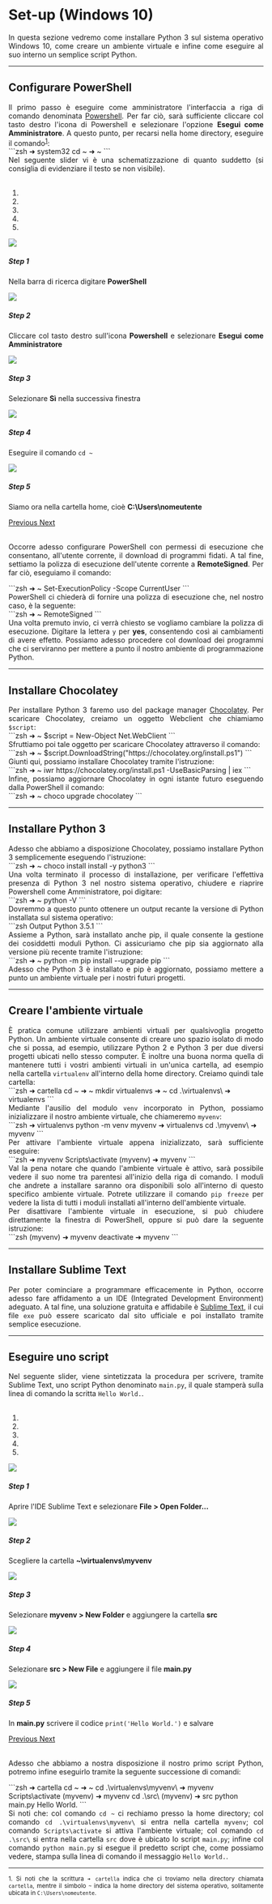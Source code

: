 # Set-up (Windows 10)

<div style="text-align: justify;">
In questa sezione vedremo come installare Python 3 sul sistema operativo Windows 10, come creare un ambiente virtuale e infine come eseguire al suo interno un semplice script Python. 
</div>

------
## Configurare PowerShell

<div style="text-align: justify;">
Il primo passo è eseguire come amministratore l'interfaccia a riga di comando denominata <a href="https://it.wikipedia.org/wiki/Windows_PowerShell">Powershell</a>. Per far ciò, sarà sufficiente cliccare col tasto destro l'icona di Powershell e selezionare l'opzione <strong>Esegui come Amministratore</strong>. A questo punto, per recarsi nella home directory, eseguire il comando<sup><a href="#fn0" id="ref0">1</a></sup>: 
</div>
```zsh
➜ system32  cd ~
➜ ~
```
<div style="text-align: justify;">
Nel seguente slider vi è una schematizzazione di quanto suddetto (si consiglia di evidenziare il testo se non visibile).<br><br>

<div id="carouselExampleIndicators" class="carousel slide" data-interval="false">
  <ol class="carousel-indicators">
    <li data-target="#carouselExampleIndicators" data-slide-to="0" class="active"></li>
    <li data-target="#carouselExampleIndicators" data-slide-to="1"></li>
    <li data-target="#carouselExampleIndicators" data-slide-to="2"></li>
    <li data-target="#carouselExampleIndicators" data-slide-to="3"></li>
    <li data-target="#carouselExampleIndicators" data-slide-to="4"></li>
  </ol>
  <div class="carousel-inner">
    <div class="carousel-item active">
      <img class="d-block w-100" src="../img/powershell-1.png">
        <div class="carousel-caption d-none d-md-block">
            <h5>Step 1</h5>
            <p>Nella barra di ricerca digitare <strong>PowerShell</strong></p>
        </div>
    </div>
    <div class="carousel-item">
      <img class="d-block w-100" src="../img/powershell-2.png">
        <div class="carousel-caption d-none d-md-block">
            <h5>Step 2</h5>
            <p>Cliccare col tasto destro sull'icona <strong>Powershell</strong> e selezionare <strong>Esegui come Amministratore</strong></p>
        </div>
    </div>
    <div class="carousel-item">
      <img class="d-block w-100" src="../img/powershell-3.png">
        <div class="carousel-caption d-none d-md-block">
            <h5>Step 3</h5>
            <p>Selezionare <strong>Sì</strong> nella successiva finestra</p>
        </div>
    </div>
    <div class="carousel-item">
      <img class="d-block w-100" src="../img/powershell-4.png">
        <div class="carousel-caption d-none d-md-block">
            <h5>Step 4</h5>
            <p>Eseguire il comando <code>cd ~</code></p>
        </div>
    </div>
    <div class="carousel-item">
      <img class="d-block w-100" src="../img/powershell-5.png">
        <div class="carousel-caption d-none d-md-block">
            <h5>Step 5</h5>
            <p>Siamo ora nella cartella home, cioè <strong>C:\Users\nomeutente</strong></p>
        </div>
    </div>
  </div>
  <a class="carousel-control-prev" href="#carouselExampleIndicators" role="button" data-slide="prev">
    <span class="carousel-control-prev-icon" aria-hidden="true"></span>
    <span class="sr-only">Previous</span>
  </a>
  <a class="carousel-control-next" href="#carouselExampleIndicators" role="button" data-slide="next">
    <span class="carousel-control-next-icon" aria-hidden="true"></span>
    <span class="sr-only">Next</span>
  </a>
</div><br>

Occorre adesso configurare PowerShell con permessi di esecuzione che consentano, all'utente corrente, il download di programmi fidati. A tal fine, settiamo la polizza di esecuzione dell'utente corrente a <strong>RemoteSigned</strong>. Per far ciò, eseguiamo il comando: 
</div>
```zsh
➜ ~  Set-ExecutionPolicy -Scope CurrentUser
```
<div style="text-align: justify;">
PowerShell ci chiederà di fornire una polizza di esecuzione che, nel nostro caso, è la seguente:
</div>
```zsh
➜ ~  RemoteSigned
```
<div style="text-align: justify;">
Una volta premuto invio, ci verrà chiesto se vogliamo cambiare la polizza di esecuzione. Digitare la lettera <code>y</code> per <strong>yes</strong>, consentendo così ai cambiamenti di avere effetto. Possiamo adesso procedere col download dei programmi che ci serviranno per mettere a punto il nostro ambiente di programmazione Python.
</div>

------
## Installare Chocolatey

<div style="text-align: justify;">
Per installare Python 3 faremo uso del package manager <a href="https://chocolatey.org/">Chocolatey</a>. Per scaricare Chocolatey, creiamo un oggetto Webclient che chiamiamo <code>$script</code>:
</div>
```zsh
➜ ~  $script = New-Object Net.WebClient
```
<div style="text-align: justify;">
Sfruttiamo poi tale oggetto per scaricare Chocolatey attraverso il comando:
</div>
```zsh
➜ ~  $script.DownloadString("https://chocolatey.org/install.ps1")
```
<div style="text-align: justify;">
Giunti qui, possiamo installare Chocolatey tramite l'istruzione:
</div>
```zsh
➜ ~  iwr https://chocolatey.org/install.ps1 -UseBasicParsing | iex
```
<div style="text-align: justify;">
Infine, possiamo aggiornare Chocolatey in ogni istante futuro eseguendo dalla PowerShell il comando:
</div>
```zsh
➜ ~  choco upgrade chocolatey
```

------
## Installare Python 3

<div style="text-align: justify;">
Adesso che abbiamo a disposizione Chocolatey, possiamo installare Python 3 semplicemente eseguendo l'istruzione:
</div>
```zsh
➜ ~  choco install install -y python3
```
<div style="text-align: justify;">
Una volta terminato il processo di installazione, per verificare l'effettiva presenza di Python 3 nel nostro sistema operativo, chiudere e riaprire Powershell come Amministratore, poi digitare:
</div>
```zsh
➜ ~  python -V
```
<div style="text-align: justify;">
Dovremmo a questo punto ottenere un output recante la versione di Python installata sul sistema operativo:
</div>
```zsh
Output
Python 3.5.1
```
<div style="text-align: justify;">
Assieme a Python, sarà installato anche pip, il quale consente la gestione dei cosiddetti moduli Python. Ci assicuriamo che pip sia aggiornato alla versione più recente tramite l'istruzione:
</div>
```zsh
➜ ~  python -m pip install --upgrade pip
```
<div style="text-align: justify;">
Adesso che Python 3 è installato e pip è aggiornato, possiamo mettere a punto un ambiente virtuale per i nostri futuri progetti.
</div>


------
## Creare l'ambiente virtuale

<div style="text-align: justify;">
È pratica comune utilizzare ambienti virtuali per qualsivoglia progetto Python. Un ambiente virtuale consente di creare uno spazio isolato di modo che si possa, ad esempio, utilizzare Python 2 e Python 3 per due diversi progetti ubicati nello stesso computer. È inoltre una buona norma quella di mantenere tutti i vostri ambienti virtuali in un'unica cartella, ad esempio nella cartella <code>virtualenv</code> all'interno della home directory. Creiamo quindi tale cartella:
</div>
```zsh
➜ cartella  cd ~
➜ ~  mkdir virtualenvs
➜ ~  cd .\virtualenvs\
➜ virtualenvs
```
<div style="text-align: justify;">
Mediante l'ausilio del modulo <code>venv</code> incorporato in Python, possiamo inizializzare il nostro ambiente virtuale, che chiameremo <code>myvenv</code>:
</div>
```zsh
➜ virtualenvs  python -m venv myvenv
➜ virtualenvs  cd .\myvenv\
➜ myvenv
```
<div style="text-align: justify;">
Per attivare l'ambiente virtuale appena inizializzato, sarà sufficiente eseguire:
</div>
```zsh
➜ myvenv  Scripts\activate
(myvenv) ➜ myvenv
```
<div style="text-align: justify;">
Val la pena notare che quando l'ambiente virtuale è attivo, sarà possibile vedere il suo nome tra parentesi all'inizio della riga di comando. I moduli che andrete a installare saranno ora disponibili solo all'interno di questo specifico ambiente virtuale. Potrete utilizzare il comando <code>pip freeze</code> per vedere la lista di tutti i moduli installati all'interno dell'ambiente virtuale. 
<br>
Per disattivare l'ambiente virtuale in esecuzione, si può chiudere direttamente la finestra di PowerShell, oppure si può dare la seguente istruzione: 
</div>
```zsh
(myvenv) ➜ myvenv  deactivate
➜ myvenv
```

------
## Installare Sublime Text

<div style="text-align: justify;">
Per poter cominciare a programmare efficacemente in Python, occorre adesso fare affidamento a un IDE (Integrated Development Environment) adeguato. A tal fine, una soluzione gratuita e affidabile è <a href="https://www.sublimetext.com/">Sublime Text</a>, il cui file <code>exe</code> può essere scaricato dal sito ufficiale e poi installato tramite semplice esecuzione. 
</div>

------
## Eseguire uno script

<div style="text-align: justify;">
Nel seguente slider, viene sintetizzata la procedura per scrivere, tramite Sublime Text, uno script Python denominato <code>main.py</code>, il quale stamperà sulla linea di comando la scritta <code>Hello World.</code>. <br><br>

<div id="carouselExampleIndicators1" class="carousel slide" data-interval="false">
  <ol class="carousel-indicators">
    <li data-target="#carouselExampleIndicators1" data-slide-to="0" class="active"></li>
    <li data-target="#carouselExampleIndicators1" data-slide-to="1"></li>
    <li data-target="#carouselExampleIndicators1" data-slide-to="2"></li>
    <li data-target="#carouselExampleIndicators1" data-slide-to="3"></li>
    <li data-target="#carouselExampleIndicators1" data-slide-to="4"></li>
  </ol>
  <div class="carousel-inner">
    <div class="carousel-item active">
      <img class="d-block w-100" src="../img/sublime-win-1.png">
        <div class="carousel-caption d-none d-md-block">
            <h5>Step 1</h5>
            <p>Aprire l'IDE Sublime Text e selezionare <strong>File > Open Folder...</strong></p>
        </div>
    </div>
    <div class="carousel-item">
      <img class="d-block w-100" src="../img/sublime-win-2.png">
        <div class="carousel-caption d-none d-md-block">
            <h5>Step 2</h5>
            <p>Scegliere la cartella <strong>~\virtualenvs\myvenv</strong></p>
        </div>
    </div>
    <div class="carousel-item">
      <img class="d-block w-100" src="../img/sublime-win-3.png">
        <div class="carousel-caption d-none d-md-block">
            <h5>Step 3</h5>
            <p>Selezionare <strong>myvenv > New Folder</strong> e aggiungere la cartella <strong>src</strong></p>
        </div>
    </div>
    <div class="carousel-item">
      <img class="d-block w-100" src="../img/sublime-win-4.png">
        <div class="carousel-caption d-none d-md-block">
            <h5>Step 4</h5>
            <p>Selezionare <strong>src > New File</strong> e aggiungere il file <strong>main.py</strong></p>
        </div>
    </div>
    <div class="carousel-item">
      <img class="d-block w-100" src="../img/sublime-win-5.png">
        <div class="carousel-caption d-none d-md-block">
            <h5>Step 5</h5>
            <p>In <strong>main.py</strong> scrivere il codice <code>print('Hello World.')</code> e salvare</p>
        </div>
    </div>
  </div>
  <a class="carousel-control-prev" href="#carouselExampleIndicators1" role="button" data-slide="prev">
    <span class="carousel-control-prev-icon" aria-hidden="true"></span>
    <span class="sr-only">Previous</span>
  </a>
  <a class="carousel-control-next" href="#carouselExampleIndicators1" role="button" data-slide="next">
    <span class="carousel-control-next-icon" aria-hidden="true"></span>
    <span class="sr-only">Next</span>
  </a>
</div><br>

Adesso che abbiamo a nostra disposizione il nostro primo script Python, potremo infine eseguirlo tramite la seguente successione di comandi:
</div>
```zsh
➜ cartella  cd ~
➜ ~  cd .\virtualenvs\myvenv\
➜ myvenv  Scripts\activate
(myvenv) ➜ myvenv  cd .\src\
(myvenv) ➜ src  python main.py
Hello World.
```
<div style="text-align: justify;">
Si noti che: col comando <code>cd ~</code> ci rechiamo presso la home directory; col comando <code>cd .\virtualenvs\myvenv\</code> si entra nella cartella <code>myvenv</code>; col comando <code>Scripts\activate</code> si attiva l'ambiente virtuale; col comando <code>cd .\src\</code> si entra nella cartella <code>src</code> dove è ubicato lo script <code>main.py</code>; infine col comando <code>python main.py</code> si esegue il predetto script che, come possiamo vedere, stampa sulla linea di comando il messaggio <code>Hello World.</code>.


<hr>
<sup id="fn0">1. Si noti che la scrittura <code>➜ cartella</code> indica che ci troviamo nella directory chiamata <code>cartella</code>, mentre il simbolo <code>~</code> indica la home directory del sistema operativo, solitamente ubicata in <code>C:\Users\nomeutente</code>.</sup>

<!-- ------
## Requirements

This project has been tested in Ubuntu (version 14.04), and needs the following dependencies: [g++], [eigen3] and [allegro4]. In order to install these dependencies in an Ubuntu machine, run the following commands in a terminal window (in this case, the terminal is opened in the folder where the project is located, e.g., `project-directory`):

```zsh
➜  project-directory    sudo apt-get install g++
➜  project-directory    sudo apt-get install libeigen3-dev
➜  project-directory    sudo apt-get install liballegro4.2‐dev
```

---
## Compilation instruction
Once that the above dependencies has been installed, the program can be compiled by means of the `makefile`. More precisely, it will be sufficient to run the following command in the terminal:

```zsh
➜  project-directory    make
```

```python
print('Hello World')
```

---
## Run the program
After the compilation, the `makefile` can be used to run the program, as follows:

```zsh
➜  project-directory    make run
```

**Notes**

1. The program needs sudo privileges to be executed.

2. The `makefile` can also be used to clean the program, in this case just run the command:

```zsh
➜  project-directory    make clean
```

---
## Further informations
For a detailed description of the project structure see the [docs]. 
$$
\begin{align}\tag{1}
\label{eq:pythagoras}
x^2 + y^2 = z^2
\end{align} 
$$

As we can see from $\eqref{eq:pythagoras}$ all is well in Denmark. 



[allegro4]: http://liballeg.org/index.html
[docs]: https://github.com/cubocicloide/kalman/blob/master/docs.pdf
[eigen3]: http://eigen.tuxfamily.org/index.php?title=Main_Page
[g++]: https://www.cs.fsu.edu/~myers/howto/g++compiling.txt
[link]: https://www.cs.utexas.edu/~teammco/misc/kalman_filter/ -->


<link rel="stylesheet" href="https://maxcdn.bootstrapcdn.com/bootstrap/4.0.0/css/bootstrap.min.css" integrity="sha384-Gn5384xqQ1aoWXA+058RXPxPg6fy4IWvTNh0E263XmFcJlSAwiGgFAW/dAiS6JXm" crossorigin="anonymous">

<script src="https://code.jquery.com/jquery-3.2.1.slim.min.js" integrity="sha384-KJ3o2DKtIkvYIK3UENzmM7KCkRr/rE9/Qpg6aAZGJwFDMVNA/GpGFF93hXpG5KkN" crossorigin="anonymous"></script>
<script src="https://cdnjs.cloudflare.com/ajax/libs/popper.js/1.12.9/umd/popper.min.js" integrity="sha384-ApNbgh9B+Y1QKtv3Rn7W3mgPxhU9K/ScQsAP7hUibX39j7fakFPskvXusvfa0b4Q" crossorigin="anonymous"></script>
<script src="https://maxcdn.bootstrapcdn.com/bootstrap/4.0.0/js/bootstrap.min.js" integrity="sha384-JZR6Spejh4U02d8jOt6vLEHfe/JQGiRRSQQxSfFWpi1MquVdAyjUar5+76PVCmYl" crossorigin="anonymous"></script>
